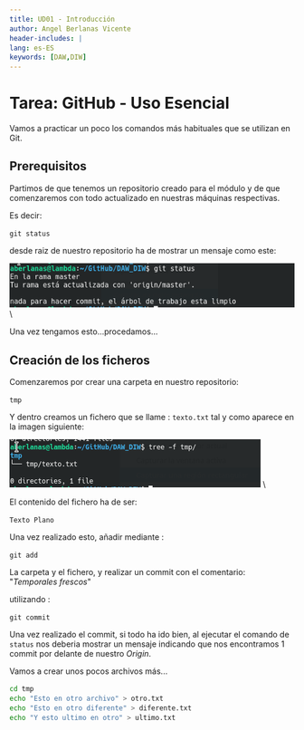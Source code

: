 ```yaml
---
title: UD01 - Introducción
author: Angel Berlanas Vicente
header-includes: |
lang: es-ES
keywords: [DAW,DIW]
---
```


# Tarea: GitHub - Uso Esencial

Vamos a practicar un poco los comandos más habituales que se utilizan en Git.


## Prerequisitos

Partimos de que tenemos un repositorio creado para el módulo y de que comenzaremos con todo actualizado en nuestras máquinas respectivas.

Es decir: 

`git status` 

desde raiz de nuestro repositorio ha de mostrar un mensaje como este:

![Git Limpio](./rsrc/gitLimpio.png)
\

Una vez tengamos esto...procedamos...

## Creación de los ficheros

Comenzaremos por crear una carpeta en nuestro repositorio:

`tmp` 

Y dentro creamos un fichero que se llame : `texto.txt` tal y como aparece en la imagen siguiente:

![Git Esencial 10](./rsrc/gitEsencial_01.png)
\

El contenido del fichero ha de ser:

`
Texto Plano
`

Una vez realizado esto, añadir mediante :

`git add` 

La carpeta y el fichero, y realizar un commit con el comentario: "*Temporales frescos*"

utilizando :

`git commit `

Una vez realizado el commit, si todo ha ido bien, al ejecutar el comando de `status` nos deberia mostrar un mensaje indicando que nos encontramos 1 commit por delante de nuestro *Origin*.

Vamos a crear unos pocos archivos más...

```bash
cd tmp
echo "Esto en otro archivo" > otro.txt
echo "Esto en otro diferente" > diferente.txt
echo "Y esto ultimo en otro" > ultimo.txt
```




